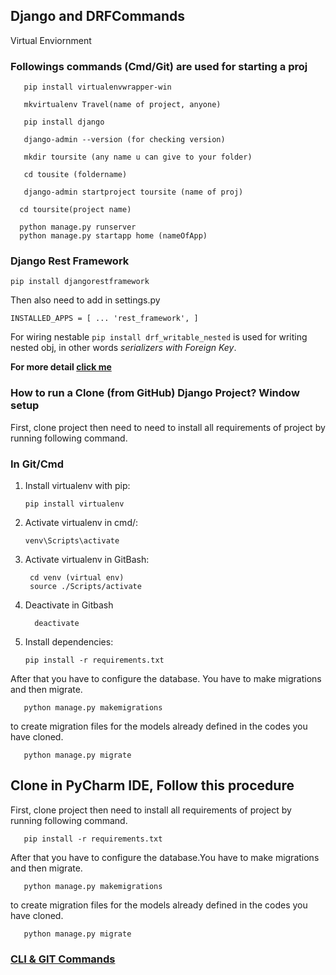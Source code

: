 
##  Django and DRFCommands
   Virtual Enviornment

### Followings commands (Cmd/Git) are used for starting a proj

```
   pip install virtualenvwrapper-win
  
   mkvirtualenv Travel(name of project, anyone)

   pip install django

   django-admin --version (for checking version)

   mkdir toursite (any name u can give to your folder)

   cd tousite (foldername)

   django-admin startproject toursite (name of proj)

  cd toursite(project name)

  python manage.py runserver  
  python manage.py startapp home (nameOfApp)
```

### Django Rest Framework

`pip install djangorestframework`

Then also need to add in settings.py

`INSTALLED_APPS = [
    ...
    'rest_framework',
]`

For wiring nestable `pip install drf_writable_nested` is used for writing
nested obj, in other words *serializers with Foreign Key*.

**For more detail [click me](https://github.com/beda-software/drf-writable-nested)**
  
### How to run a Clone (from GitHub) Django Project?  Window setup

First, clone project then need to need to install all requirements of project by running following command.

### In Git/Cmd

1. Install virtualenv with pip:

       pip install virtualenv
 
2. Activate virtualenv in cmd/:

       venv\Scripts\activate

3. Activate virtualenv in GitBash:

        cd venv (virtual env)
        source ./Scripts/activate
        
4. Deactivate in Gitbash

         deactivate 

6. Install dependencies:

       pip install -r requirements.txt

After that you have to configure the database. You have to make migrations and then migrate.

       python manage.py makemigrations

to create migration files for the models already defined in the codes you have cloned.

       python manage.py migrate
  
## Clone in PyCharm IDE, Follow this procedure
       
First, clone project then need to install all requirements of project by running following command.

       pip install -r requirements.txt

After that you have to configure the database.You have to make migrations and then migrate.

       python manage.py makemigrations

to create migration files for the models already defined in the codes you have cloned.

       python manage.py migrate
       

### [CLI & GIT Commands](https://github.com/MTayyab10/Cli-Git)

